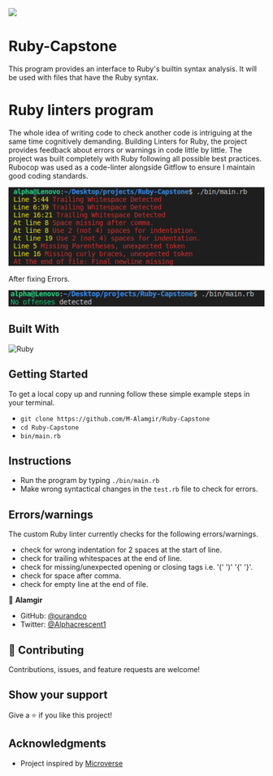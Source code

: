 ![](https://img.shields.io/badge/Microverse-blueviolet)

# Ruby-Capstone

This program provides an interface to Ruby's builtin syntax analysis. It will be used with files that have the Ruby syntax.

# Ruby linters program

The whole idea of writing code to check another code is intriguing at the same time cognitively demanding. Building Linters for Ruby, the project provides feedback about errors or warnings in code little by little. The project was built completely with Ruby following all possible best practices. Rubocop was used as a code-linter alongside Gitflow to ensure I maintain good coding standards.

![Screenshot](/img/img.png)

After fixing Errors.

![Screenshot](/img/img-2.png)

## Built With

![Ruby](https://img.shields.io/badge/ruby-%23CC342D.svg?&style=for-the-badge&logo=ruby&logoColor=white)

## Getting Started

To get a local copy up and running follow these simple example steps in your terminal.

- `git clone https://github.com/M-Alamgir/Ruby-Capstone`
- `cd Ruby-Capstone`
- `bin/main.rb`

## Instructions

- Run the program by typing `./bin/main.rb`
- Make wrong syntactical changes in the `test.rb` file to check for errors.

## Errors/warnings

The custom Ruby linter currently checks for the following errors/warnings.
- check for wrong indentation for 2 spaces at the start of line.
- check for trailing whitespaces at the end of line.
- check for missing/unexpected opening or closing tags  i.e. '(' ')' '{' '}'.
- check for space after comma.
- check for empty line at the end of file.

👤 **Alamgir**

- GitHub: [@ourandco](https://github.com/ourandco)
- Twitter: [@Alphacrescent1](https://twitter.com/Alphacrescent1)

## 🤝 Contributing

Contributions, issues, and feature requests are welcome!

## Show your support

Give a ⭐️ if you like this project!

## Acknowledgments

- Project inspired by [Microverse](https://www.microverse.org)